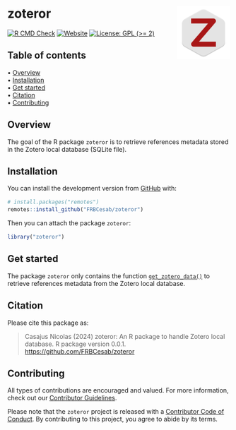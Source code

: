 
<!-- README.md is generated from README.Rmd. Please edit that file -->

# zoteror <img src="man/figures/package-sticker.png" align="right" style="float:right; height:120px;"/>

<!-- badges: start -->

[![R CMD
Check](https://github.com/FRBCesab/zoteror/actions/workflows/R-CMD-check.yaml/badge.svg)](https://github.com/FRBCesab/zoteror/actions/workflows/R-CMD-check.yaml)
[![Website](https://github.com/FRBCesab/zoteror/actions/workflows/pkgdown.yaml/badge.svg)](https://github.com/FRBCesab/zoteror/actions/workflows/pkgdown.yaml)
[![License: GPL (\>=
2)](https://img.shields.io/badge/License-GPL%20%28%3E%3D%202%29-blue.svg)](https://choosealicense.com/licenses/gpl-2.0/)
<!-- badges: end -->

## Table of contents

<p align="left">
• <a href="#overview">Overview</a><br> •
<a href="#installation">Installation</a><br> •
<a href="#get-started">Get started</a><br> •
<a href="#citation">Citation</a><br> •
<a href="#contributing">Contributing</a>
</p>

## Overview

The goal of the R package `zoteror` is to retrieve references metadata
stored in the Zotero local database (SQLite file).

## Installation

You can install the development version from
[GitHub](https://github.com/) with:

``` r
# install.packages("remotes")
remotes::install_github("FRBCesab/zoteror")
```

Then you can attach the package `zoteror`:

``` r
library("zoteror")
```

## Get started

The package `zoteror` only contains the function
[`get_zotero_data()`](https://frbcesab.github.io/zoteror/reference/get_zotero_data.html)
to retrieve references metadata from the Zotero local database.

## Citation

Please cite this package as:

> Casajus Nicolas (2024) zoteror: An R package to handle Zotero local
> database. R package version 0.0.1.
> <https://github.com/FRBCesab/zoteror>

## Contributing

All types of contributions are encouraged and valued. For more
information, check out our [Contributor
Guidelines](https://github.com/FRBCesab/zoteror/blob/main/CONTRIBUTING.md).

Please note that the `zoteror` project is released with a [Contributor
Code of
Conduct](https://contributor-covenant.org/version/2/1/CODE_OF_CONDUCT.html).
By contributing to this project, you agree to abide by its terms.
